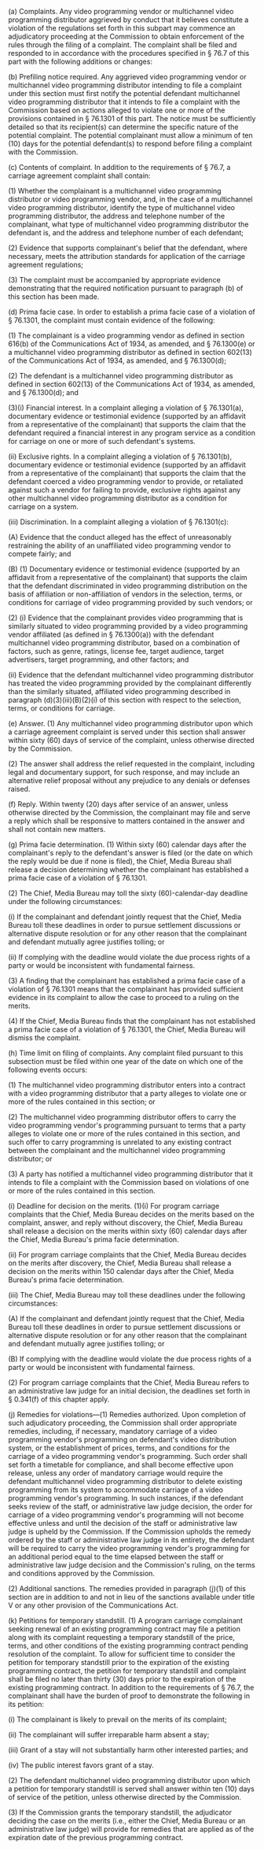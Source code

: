 (a) Complaints. Any video programming vendor or multichannel video programming distributor aggrieved by conduct that it believes constitute a violation of the regulations set forth in this subpart may commence an adjudicatory proceeding at the Commission to obtain enforcement of the rules through the filing of a complaint. The complaint shall be filed and responded to in accordance with the procedures specified in § 76.7 of this part with the following additions or changes:

(b) Prefiling notice required. Any aggrieved video programming vendor or multichannel video programming distributor intending to file a complaint under this section must first notify the potential defendant multichannel video programming distributor that it intends to file a complaint with the Commission based on actions alleged to violate one or more of the provisions contained in § 76.1301 of this part. The notice must be sufficiently detailed so that its recipient(s) can determine the specific nature of the potential complaint. The potential complainant must allow a minimum of ten (10) days for the potential defendant(s) to respond before filing a complaint with the Commission.

(c) Contents of complaint. In addition to the requirements of § 76.7, a carriage agreement complaint shall contain:

(1) Whether the complainant is a multichannel video programming distributor or video programming vendor, and, in the case of a multichannel video programming distributor, identify the type of multichannel video programming distributor, the address and telephone number of the complainant, what type of multichannel video programming distributor the defendant is, and the address and telephone number of each defendant;

(2) Evidence that supports complainant's belief that the defendant, where necessary, meets the attribution standards for application of the carriage agreement regulations;

(3) The complaint must be accompanied by appropriate evidence demonstrating that the required notification pursuant to paragraph (b) of this section has been made.

(d) Prima facie case. In order to establish a prima facie case of a violation of § 76.1301, the complaint must contain evidence of the following:

(1) The complainant is a video programming vendor as defined in section 616(b) of the Communications Act of 1934, as amended, and § 76.1300(e) or a multichannel video programming distributor as defined in section 602(13) of the Communications Act of 1934, as amended, and § 76.1300(d);

(2) The defendant is a multichannel video programming distributor as defined in section 602(13) of the Communications Act of 1934, as amended, and § 76.1300(d); and

(3)(i) Financial interest. In a complaint alleging a violation of § 76.1301(a), documentary evidence or testimonial evidence (supported by an affidavit from a representative of the complainant) that supports the claim that the defendant required a financial interest in any program service as a condition for carriage on one or more of such defendant's systems.

(ii) Exclusive rights. In a complaint alleging a violation of § 76.1301(b), documentary evidence or testimonial evidence (supported by an affidavit from a representative of the complainant) that supports the claim that the defendant coerced a video programming vendor to provide, or retaliated against such a vendor for failing to provide, exclusive rights against any other multichannel video programming distributor as a condition for carriage on a system.

(iii) Discrimination. In a complaint alleging a violation of § 76.1301(c):

(A) Evidence that the conduct alleged has the effect of unreasonably restraining the ability of an unaffiliated video programming vendor to compete fairly; and

(B) (1) Documentary evidence or testimonial evidence (supported by an affidavit from a representative of the complainant) that supports the claim that the defendant discriminated in video programming distribution on the basis of affiliation or non-affiliation of vendors in the selection, terms, or conditions for carriage of video programming provided by such vendors; or

(2) (i) Evidence that the complainant provides video programming that is similarly situated to video programming provided by a video programming vendor affiliated (as defined in § 76.1300(a)) with the defendant multichannel video programming distributor, based on a combination of factors, such as genre, ratings, license fee, target audience, target advertisers, target programming, and other factors; and

(ii) Evidence that the defendant multichannel video programming distributor has treated the video programming provided by the complainant differently than the similarly situated, affiliated video programming described in paragraph (d)(3)(iii)(B)(2)(i) of this section with respect to the selection, terms, or conditions for carriage.

(e) Answer. (1) Any multichannel video programming distributor upon which a carriage agreement complaint is served under this section shall answer within sixty (60) days of service of the complaint, unless otherwise directed by the Commission.

(2) The answer shall address the relief requested in the complaint, including legal and documentary support, for such response, and may include an alternative relief proposal without any prejudice to any denials or defenses raised.

(f) Reply. Within twenty (20) days after service of an answer, unless otherwise directed by the Commission, the complainant may file and serve a reply which shall be responsive to matters contained in the answer and shall not contain new matters.

(g) Prima facie determination. (1) Within sixty (60) calendar days after the complainant's reply to the defendant's answer is filed (or the date on which the reply would be due if none is filed), the Chief, Media Bureau shall release a decision determining whether the complainant has established a prima facie case of a violation of § 76.1301.

(2) The Chief, Media Bureau may toll the sixty (60)-calendar-day deadline under the following circumstances:

(i) If the complainant and defendant jointly request that the Chief, Media Bureau toll these deadlines in order to pursue settlement discussions or alternative dispute resolution or for any other reason that the complainant and defendant mutually agree justifies tolling; or

(ii) If complying with the deadline would violate the due process rights of a party or would be inconsistent with fundamental fairness.

(3) A finding that the complainant has established a prima facie case of a violation of § 76.1301 means that the complainant has provided sufficient evidence in its complaint to allow the case to proceed to a ruling on the merits.

(4) If the Chief, Media Bureau finds that the complainant has not established a prima facie case of a violation of § 76.1301, the Chief, Media Bureau will dismiss the complaint.

(h) Time limit on filing of complaints. Any complaint filed pursuant to this subsection must be filed within one year of the date on which one of the following events occurs:

(1) The multichannel video programming distributor enters into a contract with a video programming distributor that a party alleges to violate one or more of the rules contained in this section; or

(2) The multichannel video programming distributor offers to carry the video programming vendor's programming pursuant to terms that a party alleges to violate one or more of the rules contained in this section, and such offer to carry programming is unrelated to any existing contract between the complainant and the multichannel video programming distributor; or

(3) A party has notified a multichannel video programming distributor that it intends to file a complaint with the Commission based on violations of one or more of the rules contained in this section.

(i) Deadline for decision on the merits. (1)(i) For program carriage complaints that the Chief, Media Bureau decides on the merits based on the complaint, answer, and reply without discovery, the Chief, Media Bureau shall release a decision on the merits within sixty (60) calendar days after the Chief, Media Bureau's prima facie determination.

(ii) For program carriage complaints that the Chief, Media Bureau decides on the merits after discovery, the Chief, Media Bureau shall release a decision on the merits within 150 calendar days after the Chief, Media Bureau's prima facie determination.

(iii) The Chief, Media Bureau may toll these deadlines under the following circumstances:

(A) If the complainant and defendant jointly request that the Chief, Media Bureau toll these deadlines in order to pursue settlement discussions or alternative dispute resolution or for any other reason that the complainant and defendant mutually agree justifies tolling; or

(B) If complying with the deadline would violate the due process rights of a party or would be inconsistent with fundamental fairness.

(2) For program carriage complaints that the Chief, Media Bureau refers to an administrative law judge for an initial decision, the deadlines set forth in § 0.341(f) of this chapter apply.

(j) Remedies for violations—(1) Remedies authorized. Upon completion of such adjudicatory proceeding, the Commission shall order appropriate remedies, including, if necessary, mandatory carriage of a video programming vendor's programming on defendant's video distribution system, or the establishment of prices, terms, and conditions for the carriage of a video programming vendor's programming. Such order shall set forth a timetable for compliance, and shall become effective upon release, unless any order of mandatory carriage would require the defendant multichannel video programming distributor to delete existing programming from its system to accommodate carriage of a video programming vendor's programming. In such instances, if the defendant seeks review of the staff, or administrative law judge decision, the order for carriage of a video programming vendor's programming will not become effective unless and until the decision of the staff or administrative law judge is upheld by the Commission. If the Commission upholds the remedy ordered by the staff or administrative law judge in its entirety, the defendant will be required to carry the video programming vendor's programming for an additional period equal to the time elapsed between the staff or administrative law judge decision and the Commission's ruling, on the terms and conditions approved by the Commission.

(2) Additional sanctions. The remedies provided in paragraph (j)(1) of this section are in addition to and not in lieu of the sanctions available under title V or any other provision of the Communications Act.

(k) Petitions for temporary standstill. (1) A program carriage complainant seeking renewal of an existing programming contract may file a petition along with its complaint requesting a temporary standstill of the price, terms, and other conditions of the existing programming contract pending resolution of the complaint. To allow for sufficient time to consider the petition for temporary standstill prior to the expiration of the existing programming contract, the petition for temporary standstill and complaint shall be filed no later than thirty (30) days prior to the expiration of the existing programming contract. In addition to the requirements of § 76.7, the complainant shall have the burden of proof to demonstrate the following in its petition:

(i) The complainant is likely to prevail on the merits of its complaint;

(ii) The complainant will suffer irreparable harm absent a stay;

(iii) Grant of a stay will not substantially harm other interested parties; and

(iv) The public interest favors grant of a stay.

(2) The defendant multichannel video programming distributor upon which a petition for temporary standstill is served shall answer within ten (10) days of service of the petition, unless otherwise directed by the Commission.

(3) If the Commission grants the temporary standstill, the adjudicator deciding the case on the merits (i.e., either the Chief, Media Bureau or an administrative law judge) will provide for remedies that are applied as of the expiration date of the previous programming contract.

